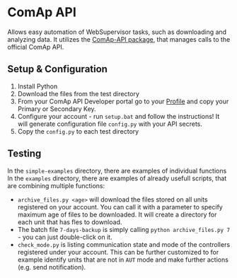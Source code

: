 # ComAp API
Allows easy automation of WebSupervisor tasks, such as downloading and analyzing data. It utilizes the [ComAp-API package](https://pypi.org/project/comap-api/), that manages calls to the official ComAp API.

## Setup & Configuration
1. Install Python
2. Download the files from the test directory
3. From your ComAp API Developer portal go to your [Profile](https://portal.websupervisor.net/developer) and copy your  Primary or Secondary Key. 
4. Configure your account - run ``setup.bat`` and follow the instructions! It will generate configuration file ``config.py`` with your API secrets.
5. Copy the ``config.py`` to each test directory

## Testing
In the ``simple-examples`` directory, there are examples of individual functions
In the ``examples`` directory, there are examples of already usefull scripts, that are combining multiple functions:
- ``archive_files.py <age>`` will download  the files stored on all units registered on your account. You can call it with a parameter to specify maximum age of files to be downloaded. It will create a directory for each unit that has fles to download.
- The batch file ``7-days-backup`` is simply calling ``python archive_files.py 7`` - you can just double-click on it.
- ``check_mode.py`` is listing communication state and mode of the controllers registered under your account. This can be further customized to for example identify units that are not in ``AUT`` mode and make further actions (e.g. send notification).
